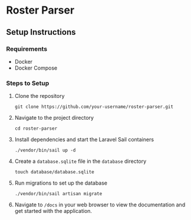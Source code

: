 # Roster Parser

## Setup Instructions

### Requirements
- Docker
- Docker Compose

### Steps to Setup
1. Clone the repository
    ```
    git clone https://github.com/your-username/roster-parser.git
    ```
   
2. Navigate to the project directory
    ```
    cd roster-parser
    ```

3. Install dependencies and start the Laravel Sail containers
    ```
    ./vendor/bin/sail up -d
    ```

4. Create a `database.sqlite` file in the `database` directory
    ```
    touch database/database.sqlite
    ```

5. Run migrations to set up the database
    ```
    ./vendor/bin/sail artisan migrate
    ```

6. Navigate to `/docs` in your web browser to view the documentation and get started with the application.